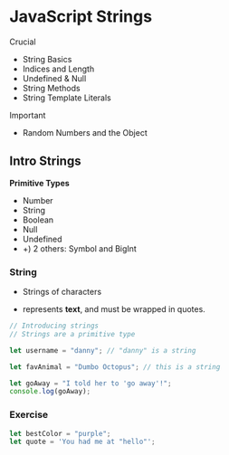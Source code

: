 # JavaScript Strings

Crucial

- String Basics
- Indices and Length
- Undefined & Null
- String Methods
- String Template Literals

Important

- Random Numbers and the Object

## Intro Strings

**Primitive Types**

- Number
- String
- Boolean
- Null
- Undefined
- +) 2 others: Symbol and BigInt

### String

- Strings of characters

- represents **text**, and must be wrapped in quotes.

```jsx
// Introducing strings
// Strings are a primitive type

let username = "danny"; // "danny" is a string

let favAnimal = "Dumbo Octopus"; // this is a string

let goAway = "I told her to 'go away'!";
console.log(goAway);
```

### Exercise

```jsx
let bestColor = "purple";
let quote = 'You had me at "hello"';
```
